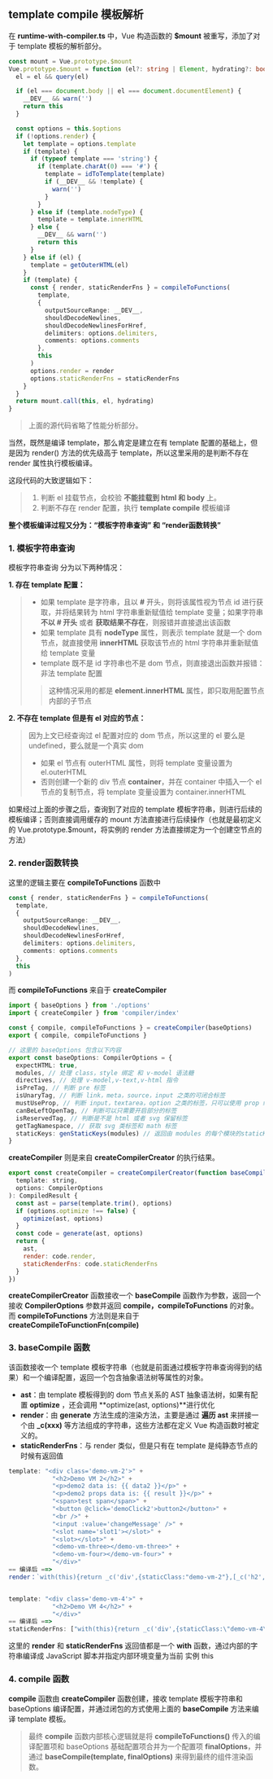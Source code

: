 ## template compile 模板解析

在 **runtime-with-compiler.ts** 中，Vue 构造函数的 **$mount** 被重写，添加了对于 template 模板的解析部分。

```typescript
const mount = Vue.prototype.$mount
Vue.prototype.$mount = function (el?: string | Element, hydrating?: boolean): Component {
  el = el && query(el)

  if (el === document.body || el === document.documentElement) {
    __DEV__ && warn('')
    return this
  }

  const options = this.$options
  if (!options.render) {
    let template = options.template
    if (template) {
      if (typeof template === 'string') {
        if (template.charAt(0) === '#') {
          template = idToTemplate(template)
          if (__DEV__ && !template) {
            warn('')
          }
        }
      } else if (template.nodeType) {
        template = template.innerHTML
      } else {
        __DEV__ && warn('')
        return this
      }
    } else if (el) {
      template = getOuterHTML(el)
    }
    if (template) {
      const { render, staticRenderFns } = compileToFunctions(
        template,
        {
          outputSourceRange: __DEV__,
          shouldDecodeNewlines,
          shouldDecodeNewlinesForHref,
          delimiters: options.delimiters,
          comments: options.comments
        },
        this
      )
      options.render = render
      options.staticRenderFns = staticRenderFns
    }
  }
  return mount.call(this, el, hydrating)
}
```

> 上面的源代码省略了性能分析部分。

当然，既然是编译 template，那么肯定是建立在有 template 配置的基础上，但是因为 render() 方法的优先级高于 template，所以这里采用的是判断不存在 render 属性执行模板编译。

这段代码的大致逻辑如下：

> 1. 判断 el 挂载节点，会校验 **不能挂载到 html 和 body** 上。
> 2. 判断不存在 render 配置，执行 **template compile** 模板编译

**整个模板编译过程又分为：“模板字符串查询” 和 “render函数转换”**

### 1. 模板字符串查询

模板字符串查询 分为以下两种情况：

**1. 存在 template 配置：**

> - 如果 template 是字符串，且以 **#** 开头，则将该属性视为节点 id 进行获取，并将结果转为 html 字符串重新赋值给 template 变量；如果字符串 **不以 # 开头** 或者 **获取结果不存在**，则报错并直接退出该函数
> - 如果 template 具有 **nodeType** 属性，则表示 template 就是一个 dom 节点，就直接使用 **innerHTML** 获取该节点的 html 字符串并重新赋值给 template 变量
> - template 既不是 id 字符串也不是 dom 节点，则直接退出函数并报错：非法 template 配置
>
> > 这种情况采用的都是 **element.innerHTML** 属性，即只取用配置节点内部的子节点

**2. 不存在 template 但是有 el 对应的节点：**

> 因为上文已经查询过 el 配置对应的 dom 节点，所以这里的 el 要么是 undefined，要么就是一个真实 dom
>
> - 如果 el 节点有 outerHTML 属性，则将 template 变量设置为 el.outerHTML
> - 否则创建一个新的 div 节点 **container**，并在 container 中插入一个 el 节点的复制节点，将 template 变量设置为 container.innerHTML

如果经过上面的步骤之后，查询到了对应的 template 模板字符串，则进行后续的模板编译；否则直接调用缓存的 mount 方法直接进行后续操作（也就是最初定义的 Vue.prototype.$mount，将实例的 render 方法直接绑定为一个创建空节点的方法）

### 2. render函数转换

这里的逻辑主要在 **compileToFunctions** 函数中

```typescript
const { render, staticRenderFns } = compileToFunctions(
  template,
  {
    outputSourceRange: __DEV__,
    shouldDecodeNewlines,
    shouldDecodeNewlinesForHref,
    delimiters: options.delimiters,
    comments: options.comments
  },
  this
)
```

而 **compileToFunctions** 来自于 **createCompiler**

```typescript
import { baseOptions } from './options'
import { createCompiler } from 'compiler/index'

const { compile, compileToFunctions } = createCompiler(baseOptions)
export { compile, compileToFunctions }

// 这里的 baseOptions 包含以下内容
export const baseOptions: CompilerOptions = {
  expectHTML: true,
  modules, // 处理 class，style 绑定 和 v-model 语法糖
  directives, // 处理 v-model,v-text,v-html 指令
  isPreTag, // 判断 pre 标签
  isUnaryTag, // 判断 link，meta，source，input 之类的可闭合标签
  mustUseProp, // 判断 input，textarea，option 之类的标签，只可以使用 prop 绑定特定属性
  canBeLeftOpenTag, // 判断可以只需要开启部分的标签
  isReservedTag, // 判断是不是 html 或者 svg 保留标签
  getTagNamespace, // 获取 svg 类标签和 math 标签
  staticKeys: genStaticKeys(modules) // 返回由 modules 的每个模块的staticKeys组成的字符串
}
```

**createCompiler** 则是来自 **createCompilerCreator** 的执行结果。

```javascript
export const createCompiler = createCompilerCreator(function baseCompile(
  template: string,
  options: CompilerOptions
): CompiledResult {
  const ast = parse(template.trim(), options)
  if (options.optimize !== false) {
    optimize(ast, options)
  }
  const code = generate(ast, options)
  return {
    ast,
    render: code.render,
    staticRenderFns: code.staticRenderFns
  }
})
```

**createCompilerCreator** 函数接收一个 **baseCompile** 函数作为参数，返回一个接收 **CompilerOptions** 参数并返回 **compile，compileToFunctions** 的对象。而 **compileToFunctions** 方法则是来自于 **createCompileToFunctionFn(compile)**

### 3. baseCompile 函数

该函数接收一个 template 模板字符串（也就是前面通过模板字符串查询得到的结果）和一个编译配置，返回一个包含抽象语法树等属性的对象。

- **ast**：由 template 模板得到的 dom 节点关系的 AST 抽象语法树，如果有配置 **optimize** ，还会调用 **optimize(ast, options)**进行优化
- **render**：由 **generate** 方法生成的渲染方法，主要是通过 **遍历 ast** 来拼接一个由 **_c(xxx)** 等方法组成的字符串，这些方法都在定义 Vue 构造函数时被定义的。
- **staticRenderFns**：与 render 类似，但是只有在 template 是纯静态节点的时候有返回值

```javascript
template: "<div class='demo-vm-2'>" +
            "<h2>Demo VM 2</h2>" +
            "<p>demo2 data is: {{ data2 }}</p>" +
            "<p>demo2 props data is: {{ result }}</p>" +
            "<span>test span</span>" +
            "<button @click='demoClick2'>button2</button>" +
            "<br />" +
            "<input :value='changeMessage' />" +
            "<slot name='slot1'></slot>" +
            "<slot></slot>" +
            "<demo-vm-three></demo-vm-three>" +
            "<demo-vm-four></demo-vm-four>" +
            "</div>"
== 编译后 ==>
render：`with(this){return _c('div',{staticClass:"demo-vm-2"},[_c('h2',[_v("Demo VM 2")]),_c('p',[_v("demo2 data is: "+_s(data2))]),_c('p',[_v("demo2 props data is: "+_s(result))]),_c('span',[_v("test span")]),_c('button',{on:{"click":demoClick2}},[_v("button2")]),_c('br'),_c('input',{domProps:{"value":changeMessage}}),_t("slot1"),_t("default"),_c('demo-vm-three'),_c('demo-vm-four')],2)}`


template: "<div class='demo-vm-4'>" +
            "<h2>Demo VM 4</h2>" +
            "</div>"
== 编译后 ==>
staticRenderFns: ["with(this){return _c('div',{staticClass:\"demo-vm-4\"},[_c('h2',[_v(\"Demo VM 4\")])])}"]
```

这里的 **render** 和 **staticRenderFns** 返回值都是一个 **with** 函数，通过内部的字符串编译成 JavaScript 脚本并指定内部环境变量为当前 实例 this

### 4. compile 函数

**compile** 函数由 **createCompiler** 函数创建，接收 template 模板字符串和 baseOptions 编译配置，并通过闭包的方式使用上面的 **baseCompile** 方法来编译 template 模板。

> 最终 **compile** 函数内部核心逻辑就是将 **compileToFunctions()** 传入的编译配置项和 baseOptions 基础配置项合并为一个配置项 **finalOptions**，并通过 **baseCompile(template, finalOptions)** 来得到最终的组件渲染函数。
